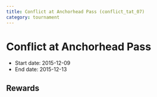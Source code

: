 ```yaml
---
title: Conflict at Anchorhead Pass (conflict_tat_07)
category: tournament
---
```

# Conflict at Anchorhead Pass

  * Start date: 2015-12-09
  * End date: 2015-12-13

## Rewards

